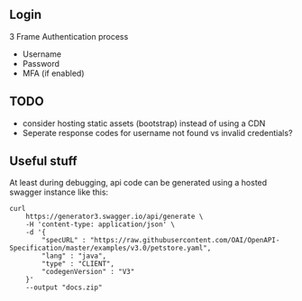 ## Login
3 Frame Authentication process
* Username
* Password
* MFA (if enabled)

## TODO
* consider hosting static assets (bootstrap) instead of using a CDN
* Seperate response codes for username not found vs invalid credentials?


## Useful stuff
At least during debugging, api code can be generated using a hosted swagger instance like this:
```
curl
    https://generator3.swagger.io/api/generate \
    -H 'content-type: application/json' \
    -d '{
        "specURL" : "https://raw.githubusercontent.com/OAI/OpenAPI-Specification/master/examples/v3.0/petstore.yaml",
        "lang" : "java",
        "type" : "CLIENT",
        "codegenVersion" : "V3"
    }'
    --output "docs.zip"
```

